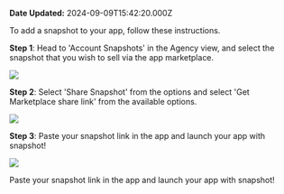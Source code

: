**Date Updated:** 2024-09-09T15:42:20.000Z

To add a snapshot to your app, follow these instructions.

  
**Step 1**: Head to 'Account Snapshots' in the Agency view, and select the snapshot that you wish to sell via the app marketplace.

  
![](https://s3.amazonaws.com/cdn.freshdesk.com/data/helpdesk/attachments/production/155032499219/original/nczrNVQdHSDVNWj3uz18pCt-VvF1S2Td9g.png?1725876577)

  
**Step 2**: Select 'Share Snapshot' from the options and select 'Get Marketplace share link' from the available options.

  
![](https://s3.amazonaws.com/cdn.freshdesk.com/data/helpdesk/attachments/production/155032499357/original/fgI7LlW__l4LJ9lBjvoFLkyYzaGg7_Fabg.png?1725876673)

  
**Step 3**: Paste your snapshot link in the app and launch your app with snapshot!

  
![](https://s3.amazonaws.com/cdn.freshdesk.com/data/helpdesk/attachments/production/155032499482/original/fdPQHlAlTrfCE9kVxGpx-BQrdg0mZVrkBw.png?1725876732)  

Paste your snapshot link in the app and launch your app with snapshot!

  